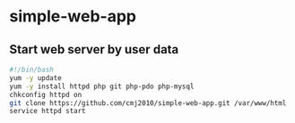 # simple-web-app

## Start web server by user data
```bash
#!/bin/bash
yum -y update
yum -y install httpd php git php-pdo php-mysql
chkconfig httpd on
git clone https://github.com/cmj2010/simple-web-app.git /var/www/html
service httpd start
```